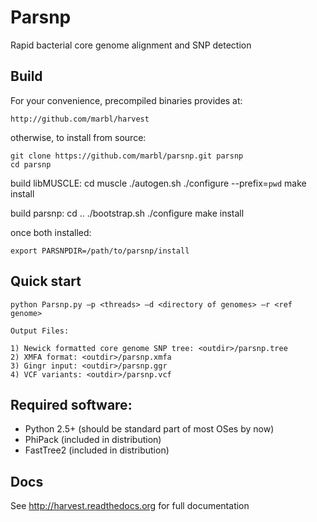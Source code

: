 # Parsnp 

Rapid bacterial core genome alignment and SNP detection

## Build

For your convenience, precompiled binaries provides at:

    http://github.com/marbl/harvest

otherwise, to install from source:

    git clone https://github.com/marbl/parsnp.git parsnp
    cd parsnp
    
build libMUSCLE:
    cd muscle
    ./autogen.sh
    ./configure --prefix=`pwd`
    make install

build parsnp:
    cd ..
    ./bootstrap.sh
    ./configure
    make install

once both installed:

    export PARSNPDIR=/path/to/parsnp/install

## Quick start

    python Parsnp.py –p <threads> –d <directory of genomes> –r <ref genome>

    Output Files:

    1) Newick formatted core genome SNP tree: <outdir>/parsnp.tree
    2) XMFA format: <outdir>/parsnp.xmfa
    3) Gingr input: <outdir>/parsnp.ggr
    4) VCF variants: <outdir>/parsnp.vcf

## Required software:
* Python 2.5+ (should be standard part of most OSes by now)
* PhiPack (included in distribution)
* FastTree2 (included in distribution)

## Docs

See http://harvest.readthedocs.org for full documentation

